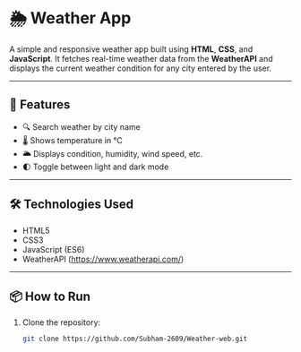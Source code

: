 # 🌦️ Weather App

A simple and responsive weather app built using **HTML**, **CSS**, and **JavaScript**. 
It fetches real-time weather data from the **WeatherAPI** and displays the current weather condition for any city entered by the user.

---

## 🚀 Features

- 🔍 Search weather by city name  
- 🌡️ Shows temperature in °C  
- 🌥️ Displays condition, humidity, wind speed, etc.  
- 🌓 Toggle between light and dark mode  

---

## 🛠️ Technologies Used

- HTML5  
- CSS3  
- JavaScript (ES6)  
- WeatherAPI (https://www.weatherapi.com/)

---

## 📦 How to Run

1. Clone the repository:
   ```bash
   git clone https://github.com/Subham-2609/Weather-web.git
